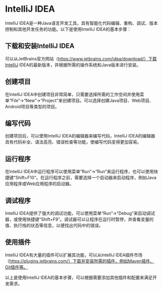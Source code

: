 # IntelliJ IDEA

IntelliJ IDEA是一种Java语言开发工具，具有智能化代码编辑、重构、调试、版本控制和其他开发任务的功能。以下是使用IntelliJ IDEA的基本步骤：

## 下载和安装IntelliJ IDEA

可以从JetBrains官方网站（https://www.jetbrains.com/idea/download/）下载IntelliJ IDEA的最新版本，并根据所需的操作系统和Java版本进行安装。

## 创建项目

在IntelliJ IDEA中创建项目非常简单，只需要选择所需的工作空间并使用菜单“File”->“New”->“Project”来创建项目。可以选择创建Java项目、Web项目、Android项目等类型的项目。

## 编写代码

创建项目后，可以使用IntelliJ IDEA的编辑器来编写代码，IntelliJ IDEA的编辑器具有代码补全、语法高亮、错误检查等功能，使编写代码变得更加容易。

## 运行程序

在IntelliJ IDEA中运行程序可以使用菜单“Run”->“Run”来运行程序，也可以使用快捷键“Shift+F10”。在运行程序之前，需要选择一个启动器来启动程序，例如Java应用程序或Web应用程序的启动器。

## 调试程序

IntelliJ IDEA提供了强大的调试功能，可以使用菜单“Run”->“Debug”来启动调试器，或使用快捷键“Shift+F9”。调试器可以让程序在运行时暂停，并查看变量的值、执行栈的状态等信息，以便找出代码中的错误。

## 使用插件

IntelliJ IDEA有大量的插件可以扩展其功能，可以从IntelliJ IDEA插件市场（https://plugins.jetbrains.com/）下载并安装所需的插件，例如Maven插件、Git插件等。

以上是使用IntelliJ IDEA的基本步骤，可以根据需要添加其他插件和配置来满足开发需求。
